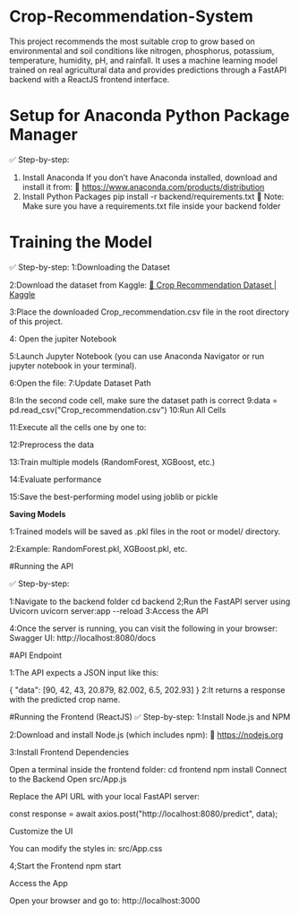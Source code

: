 # Crop-Recommendation-System
 This project recommends the most suitable crop to grow based on environmental and soil conditions like nitrogen, phosphorus, potassium, temperature, humidity, pH, and rainfall. It uses a machine learning model trained on real agricultural data and provides predictions through a FastAPI backend with a ReactJS frontend interface.

# Setup for Anaconda Python Package Manager

✅ Step-by-step:
1. Install Anaconda
If you don’t have Anaconda installed, download and install it from:
🔗 https://www.anaconda.com/products/distribution
2. Install Python Packages
 pip install -r backend/requirements.txt
📝 Note: Make sure you have a requirements.txt file inside your backend folder

# Training the Model

✅ Step-by-step:
1:Downloading the Dataset

2:Download the dataset from Kaggle:
[🔗 Crop Recommendation Dataset | Kaggle](https://www.kaggle.com/datasets/atharvaingle/crop-recommendation-dataset)

3:Place the downloaded Crop_recommendation.csv file in the root directory of this project.

4: Open the  jupiter Notebook

5:Launch Jupyter Notebook (you can use Anaconda Navigator or run jupyter notebook in your terminal).

6:Open the file:
7:Update Dataset Path

8:In the second code cell, make sure the dataset path is correct
9:data = pd.read_csv("Crop_recommendation.csv")
10:Run All Cells

11:Execute all the cells one by one to:

12:Preprocess the data

13:Train multiple models (RandomForest, XGBoost, etc.)

14:Evaluate performance

15:Save the best-performing model using joblib or pickle

**Saving Models**

1:Trained models will be saved as .pkl files in the root or model/ directory.

2:Example: RandomForest.pkl, XGBoost.pkl, etc.

 #Running the API
 
✅ Step-by-step:

1:Navigate to the backend folder
cd backend
2;Run the FastAPI server using Uvicorn
    uvicorn server:app --reload 
3:Access the API

4:Once the server is running, you can visit the following in your browser:
    Swagger UI: http://localhost:8080/docs

#API Endpoint

1:The API expects a JSON input like this:

{
  "data": [90, 42, 43, 20.879, 82.002, 6.5, 202.93]
}
2:It returns a response with the predicted crop name.

#Running the Frontend (ReactJS)
✅ Step-by-step:
1:Install Node.js and NPM

2:Download and install Node.js (which includes npm):
🔗 https://nodejs.org

3:Install Frontend Dependencies

 Open a terminal inside the frontend folder:
 cd frontend
 npm install
 Connect to the Backend
 Open src/App.js
 
 Replace the API URL with your local FastAPI server:

 const response = await axios.post("http://localhost:8080/predict", data);

 Customize the UI

 You can modify the styles in:
 src/App.css

4;Start the Frontend
 npm start

 Access the App

 Open your browser and go to:
 http://localhost:3000



 




